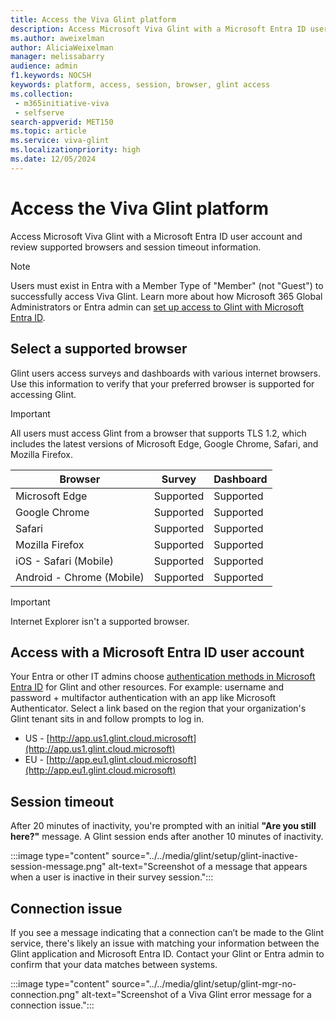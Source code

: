 ```yaml
---
title: Access the Viva Glint platform
description: Access Microsoft Viva Glint with a Microsoft Entra ID user account and review supported browsers and session timeout information.
ms.author: aweixelman
author: AliciaWeixelman
manager: melissabarry
audience: admin
f1.keywords: NOCSH
keywords: platform, access, session, browser, glint access
ms.collection: 
 - m365initiative-viva
 - selfserve
search-appverid: MET150
ms.topic: article
ms.service: viva-glint
ms.localizationpriority: high
ms.date: 12/05/2024
---
```


# Access the Viva Glint platform

Access Microsoft Viva Glint with a Microsoft Entra ID user account and review supported browsers and session timeout information.

> [!NOTE]
> Users must exist in Entra with a Member Type of "Member" (not "Guest") to successfully access Viva Glint. Learn more about how Microsoft 365 Global Administrators or Entra admin can [set up access to Glint with Microsoft Entra ID](access-with-azure-ad.md).

## Select a supported browser

Glint users access surveys and dashboards with various internet browsers. Use this information to verify that your preferred browser is supported for accessing Glint.

> [!IMPORTANT]
> All users must access Glint from a browser that supports TLS 1.2, which includes the latest versions of Microsoft Edge, Google Chrome, Safari, and Mozilla Firefox.

|Browser  |Survey  |Dashboard|
|----------|-----------|------------|
|Microsoft Edge     |Supported       |Supported        |
|Google Chrome   |Supported       |Supported        |
|Safari     |Supported       |Supported        |
|Mozilla Firefox |Supported       |Supported        |
|iOS - Safari (Mobile)     |Supported       |Supported        |
|Android - Chrome (Mobile)|Supported       |Supported        |

> [!IMPORTANT]
> Internet Explorer isn't a supported browser.

## Access with a Microsoft Entra ID user account

Your Entra or other IT admins choose [authentication methods in Microsoft Entra ID](/entra/identity/authentication/concept-authentication-methods) for Glint and other resources. For example: username and password + multifactor authentication with an app like Microsoft Authenticator. Select a link based on the region that your organization's Glint tenant sits in and follow prompts to log in.

- US - [http://app.us1.glint.cloud.microsoft](http://app.us1.glint.cloud.microsoft)
- EU - [http://app.eu1.glint.cloud.microsoft](http://app.eu1.glint.cloud.microsoft)

## Session timeout

After 20 minutes of inactivity, you're prompted with an initial **"Are you still here?"** message. A Glint session ends after another 10 minutes of inactivity.

:::image type="content" source="../../media/glint/setup/glint-inactive-session-message.png" alt-text="Screenshot of a message that appears when a user is inactive in their survey session.":::

## Connection issue

If you see a message indicating that a connection can’t be made to the Glint service, there's likely an issue with matching your information between the Glint application and Microsoft Entra ID. Contact your Glint or Entra admin to confirm that your data matches between systems.

:::image type="content" source="../../media/glint/setup/glint-mgr-no-connection.png" alt-text="Screenshot of a Viva Glint error message for a connection issue.":::

